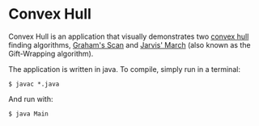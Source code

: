 # Convex Hull

Convex Hull is an application that visually demonstrates two [convex hull](http://en.wikipedia.org/wiki/Convex_hull "Convex Hull") finding algorithms, [Graham's Scan](http://en.wikipedia.org/wiki/Graham%27s_scan) and [Jarvis' March](http://en.wikipedia.org/wiki/Gift_wrapping_algorithm) (also known as the Gift-Wrapping algorithm).

The application is written in java. To compile, simply run in a terminal:

	$ javac *.java

And run with:

	$ java Main

